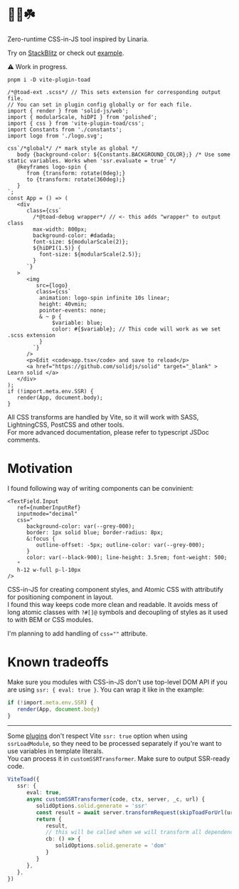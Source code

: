 # 🌺🐸☘️

Zero-runtime CSS-in-JS tool inspired by Linaria.

Try on [StackBlitz](https://stackblitz.com/edit/solidjs-templates-lmpush?file=app%2Fapp.tsx) or check out [example](example-solid).

⚠ Work in progress.

`pnpm i -D vite-plugin-toad`

```tsx
/*@toad-ext .scss*/ // This sets extension for corresponding output file.
// You can set in plugin config globally or for each file.
import { render } from 'solid-js/web';
import { modularScale, hiDPI } from 'polished';
import { css } from 'vite-plugin-toad/css';
import Constants from './constants';
import logo from './logo.svg';

css`/*global*/ /* mark style as global */
   body {background-color: ${Constants.BACKGROUND_COLOR};} /* Use some static variables. Works when 'ssr.evaluate = true' */
   @keyframes logo-spin {
      from {transform: rotate(0deg);}
      to {transform: rotate(360deg);}
   }
`;
const App = () => (
   <div
      class={css`
        /*@toad-debug wrapper*/ // <- this adds "wrapper" to output class
        max-width: 800px;
        background-color: #dadada;
        font-size: ${modularScale(2)};
        ${hiDPI(1.5)} {
          font-size: ${modularScale(2.5)};
        }
      `}
   >
      <img
         src={logo}
         class={css`
          animation: logo-spin infinite 10s linear;
          height: 40vmin;
          pointer-events: none;
          & ~ p {
              $variable: blue;
              color: #{$variable}; // This code will work as we set .scss extension
          }
        `}
      />
      <p>Edit <code>app.tsx</code> and save to reload</p>
      <a href="https://github.com/solidjs/solid" target="_blank" > Learn solid </a>
   </div>
);
if (!import.meta.env.SSR) {
   render(App, document.body);
}
```
All CSS transforms are handled by Vite, so it will work with SASS, LightningCSS, PostCSS and other tools.  
For more advanced documentation, please refer to typescript JSDoc comments.

# Motivation
I found following way of writing components can be convinient:
```tsx
<TextField.Input
   ref={numberInputRef}
   inputmode="decimal"
   css="
      background-color: var(--grey-000);
      border: 1px solid blue; border-radius: 8px;
      &:focus {
         outline-offset: -5px; outline-color: var(--grey-000);
      }
      color: var(--black-900); line-height: 3.5rem; font-weight: 500;
   "
   h-12 w-full p-l-10px
/>
```
CSS-in-JS for creating component styles, and Atomic CSS with attributify for positioning component in layout.  
I found this way keeps code more clean and readable. It avoids mess of long atomic classes with `?#[]@` symbols and decoupling of styles as it used to with BEM or CSS modules.

I'm planning to add handling of `css=""` attribute.

# Known tradeoffs
Make sure you modules with CSS-in-JS don't use top-level DOM API if you are using `ssr: { eval: true }`. You can wrap it like in the example:
```ts
if (!import.meta.env.SSR) {
   render(App, document.body)
}
```
---
Some [plugins](https://github.com/solidjs/vite-plugin-solid/pull/105) don't respect Vite `ssr: true` option when using `ssrLoadModule`, so they need to be processed separately if you're want to use variables in template literals.  
You can process it in `customSSRTransformer`. Make sure to output SSR-ready code.
```ts
ViteToad({
   ssr: {
      eval: true,
      async customSSRTransformer(code, ctx, server, _c, url) {
         solidOptions.solid.generate = 'ssr'
         const result = await server.transformRequest(skipToadForUrl(url), { ssr: true })
         return {
            result,
            // this will be called when we will transform all dependencies
            cb: () => {
               solidOptions.solid.generate = 'dom'
            }
         } 
      },
   },
})
```